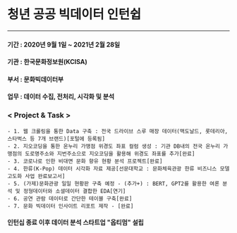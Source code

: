 # 청년 공공 빅데이터 인턴쉽
***
#### 기간 : 2020년 9월 1일 ~ 2021년 2월 28일
#### 기관 : 한국문화정보원(KCISA)
#### 부서 : 문화빅데이터부<br>
#### 업무 : 데이터 수집, 전처리, 시각화 및 분석

### < Project & Task >
    - 1. 웹 크롤링을 통한 Data 구축 : 전국 드라이브 스루 매장 데이터(맥도날드, 롯데리아, 스타벅스 등 7개 브랜드)[포털에 등록됨]
    - 2. 지오코딩을 통한 온누리 가맹점 위경도 좌표 컬럼 생성 : 기관 DB내의 전국 온누리 가맹점의 도로명주소와 지번주소으로 지오코딩을 활용해 위경도 좌표를 추가[완료]
    - 3. 코로나로 인한 비대면 문화 향유 현황 분석 프로젝트[완료]
    - 4. 한류(K-Pop) 데이터 시각화 자료 제공[선문대학교 : 문화체육관광 한류 비즈니스 모델 고도화 사업 완료보고서]
    - 5. (가제)문화관광 일일 현황판 구축 예정 - (추가+) : BERT, GPT2를 활용한 여론 분석 및 정형데이터와 소셜데이터 결합한 EDA[연기]
    - 6. 공연 관람 데이터로 간단한 테이블 구축[완료]
    - 7. 문화 빅데이터 인사이트 리포트 제작 - [완료]

#### 인턴십 종료 이후 데이터 분석 스타트업 "옵티멈" 설립
